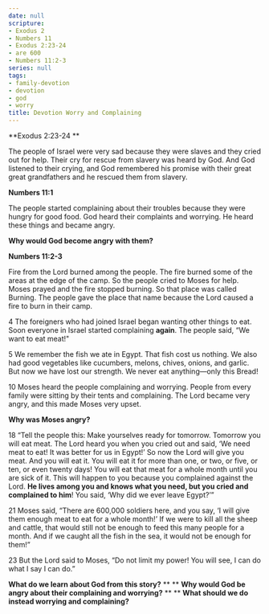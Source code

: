 ```yaml
---
date: null
scripture:
- Exodus 2
- Numbers 11
- Exodus 2:23-24
- are 600
- Numbers 11:2-3
series: null
tags:
- family-devotion
- devotion
- god
- worry
title: Devotion Worry and Complaining
---
```



**Exodus 2:23-24 **

The people of Israel were very sad because they were slaves and they cried out for help. Their cry for rescue from slavery was heard by God. And God listened to their crying, and God remembered his promise with their great great grandfathers and he rescued them from slavery.

**Numbers 11:1**

The people started complaining about their troubles because they were hungry for good food. God heard their complaints and worrying. He heard these things and became angry.

**Why would God become angry with them?**

**Numbers 11:2-3**

Fire from the Lord burned among the people. The fire burned some of the areas at the edge of the camp. So the people cried to Moses for help. Moses prayed and the fire stopped burning. So that place was called Burning. The people gave the place that name because the Lord caused a fire to burn in their camp.

4 The foreigners who had joined Israel began wanting other things to eat. Soon everyone in Israel started complaining **again**. The people said, “We want to eat meat!"

5 We remember the fish we ate in Egypt. That fish cost us nothing. We also had good vegetables like cucumbers, melons, chives, onions, and garlic. But now we have lost our strength. We never eat anything—only this Bread!

10 Moses heard the people complaining and worrying. People from every family were sitting by their tents and complaining. The Lord became very angry, and this made Moses very upset.

**Why was Moses angry?**

18 “Tell the people this: Make yourselves ready for tomorrow. Tomorrow you will eat meat. The Lord heard you when you cried out and said, ‘We need meat to eat! It was better for us in Egypt!’ So now the Lord will give you meat. And you will eat it. You will eat it for more than one, or two, or five, or ten, or even twenty days! You will eat that meat for a whole month until you are sick of it. This will happen to you because you complained against the Lord. **He lives among you and knows what you need, but you cried and complained to him**! You said, ‘Why did we ever leave Egypt?’”

21 Moses said, “There are 600,000 soldiers here, and you say, ‘I will give them enough meat to eat for a whole month!’ If we were to kill all the sheep and cattle, that would still not be enough to feed this many people for a month. And if we caught all the fish in the sea, it would not be enough for them!”

23 But the Lord said to Moses, “Do not limit my power! You will see, I can do what I say I can do.”

**What do we learn about God from this story?**
**
**
**Why would God be angry about their complaining and worrying?**
**
**
**What should we do instead worrying and complaining?**